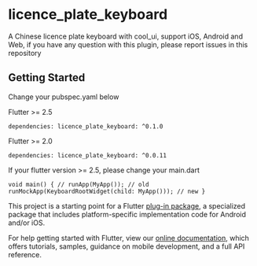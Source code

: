 # licence_plate_keyboard

A Chinese licence plate keyboard with cool_ui, support iOS, Android and Web, if you have any question with this plugin, please report issues in this repository

## Getting Started

Change your pubspec.yaml below

Flutter >= 2.5

`
dependencies:
  licence_plate_keyboard: ^0.1.0
`

Flutter >= 2.0

`
dependencies:
  licence_plate_keyboard: ^0.0.11
`

If your flutter version >= 2.5, please change your main.dart

`
void main() {
  // runApp(MyApp()); // old
  runMockApp(KeyboardRootWidget(child: MyApp())); // new
}
`

This project is a starting point for a Flutter
[plug-in package](https://flutter.dev/developing-packages/),
a specialized package that includes platform-specific implementation code for
Android and/or iOS.

For help getting started with Flutter, view our
[online documentation](https://flutter.dev/docs), which offers tutorials,
samples, guidance on mobile development, and a full API reference.


